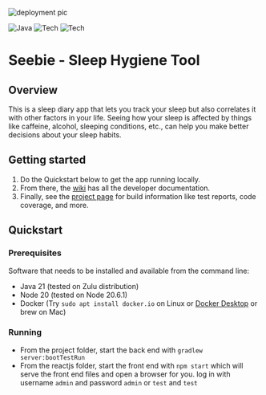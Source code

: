 ![deployment pic](https://github.com/thinkbigthings/seebie/actions/workflows/deploy.yml/badge.svg?style=for-the-badge)

![Java](https://img.shields.io/badge/java-21-blue?style=for-the-badge&logo=openjdk&logoColor=orange)
![Tech](https://img.shields.io/badge/spring-%236DB33F.svg?style=for-the-badge&logo=spring&logoColor=white)
![Tech](https://img.shields.io/badge/react-%2320232a.svg?style=for-the-badge&logo=react&logoColor=%2361DAFB)

# Seebie - Sleep Hygiene Tool

## Overview

This is a sleep diary app that lets you track your sleep but also
correlates it with other factors in your life.
Seeing how your sleep is affected by things like caffeine, alcohol,
sleeping conditions, etc., can help you make better decisions about your sleep habits.


## Getting started

1. Do the Quickstart below to get the app running locally.
2. From there, the [wiki](https://github.com/thinkbigthings/seebie/wiki) 
has all the developer documentation.
3. Finally, see the [project page](https://thinkbigthings.github.io/seebie) for build information
like test reports, code coverage, and more.

## Quickstart

### Prerequisites

Software that needs to be installed and available from the command line:

- Java 21 (tested on Zulu distribution)
- Node 20 (tested on Node 20.6.1)
- Docker (Try `sudo apt install docker.io` on Linux or  [Docker Desktop](https://hub.docker.com/editions/community/docker-ce-desktop-mac) or brew on Mac)

### Running

- From the project folder, start the back end with `gradlew server:bootTestRun`
- From the reactjs folder, start the front end with `npm start`
which will serve the front end files and open a browser for you.
log in with username `admin` and password `admin` or `test` and `test`

